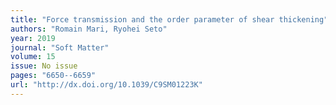 ```yaml
---
title: "Force transmission and the order parameter of shear thickening"
authors: "Romain Mari, Ryohei Seto"
year: 2019
journal: "Soft Matter"
volume: 15
issue: No issue
pages: "6650--6659"
url: "http://dx.doi.org/10.1039/C9SM01223K"
---
```

